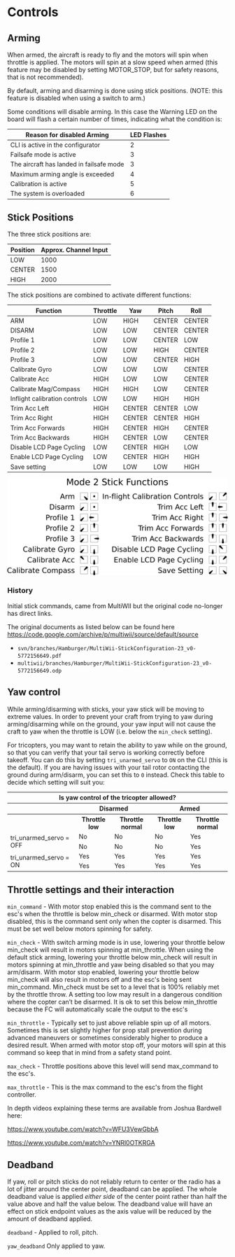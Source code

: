 # Controls

## Arming

When armed, the aircraft is ready to fly and the motors will spin when throttle is applied. The motors will
spin at a slow speed when armed (this feature may be disabled by setting MOTOR_STOP, but for safety reasons,
that is not recommended).

By default, arming and disarming is done using stick positions. (NOTE: this feature is disabled when using a
switch to arm.)

Some conditions will disable arming. In this case the Warning LED on the board will flash a certain number of times, indicating what the condition is:

| Reason for disabled Arming               | LED Flashes |
| ---------------------------------------- | ----------- |
| CLI is active in the configurator        | 2           |
| Failsafe mode is active                  | 3           |
| The aircraft has landed in failsafe mode | 3           |
| Maximum arming angle is exceeded         | 4           |
| Calibration is active                    | 5           |
| The system is overloaded                 | 6           |

## Stick Positions

The three stick positions are:

| Position | Approx. Channel Input |
| -------- | --------------------- |
| LOW      | 1000                  |
| CENTER   | 1500                  |
| HIGH     | 2000                  |

The stick positions are combined to activate different functions:

| Function                      | Throttle | Yaw    | Pitch  | Roll   |
| ----------------------------- | -------- | ------ | ------ | ------ |
| ARM                           | LOW      | HIGH   | CENTER | CENTER |
| DISARM                        | LOW      | LOW    | CENTER | CENTER |
| Profile 1                     | LOW      | LOW    | CENTER | LOW    |
| Profile 2                     | LOW      | LOW    | HIGH   | CENTER |
| Profile 3                     | LOW      | LOW    | CENTER | HIGH   |
| Calibrate Gyro                | LOW      | LOW    | LOW    | CENTER |
| Calibrate Acc                 | HIGH     | LOW    | LOW    | CENTER |
| Calibrate Mag/Compass         | HIGH     | HIGH   | LOW    | CENTER |
| Inflight calibration controls | LOW      | LOW    | HIGH   | HIGH   |
| Trim Acc Left                 | HIGH     | CENTER | CENTER | LOW    |
| Trim Acc Right                | HIGH     | CENTER | CENTER | HIGH   |
| Trim Acc Forwards             | HIGH     | CENTER | HIGH   | CENTER |
| Trim Acc Backwards            | HIGH     | CENTER | LOW    | CENTER |
| Disable LCD Page Cycling      | LOW      | CENTER | HIGH   | LOW    |
| Enable LCD Page Cycling       | LOW      | CENTER | HIGH   | HIGH   |
| Save setting                  | LOW      | LOW    | LOW    | HIGH   |

![Stick Positions](assets/images/StickPositions.png)

### History

Initial stick commands, came from MultiWII but the original code no-longer has direct links.

The original documents as listed below can be found here https://code.google.com/archive/p/multiwii/source/default/source

- `svn/branches/Hamburger/MultiWii-StickConfiguration-23_v0-5772156649.pdf`
- `multiwii/branches/Hamburger/MultiWii-StickConfiguration-23_v0-5772156649.odp`

## Yaw control

While arming/disarming with sticks, your yaw stick will be moving to extreme values. In order to prevent your craft
from trying to yaw during arming/disarming while on the ground, your yaw input will not cause the craft to yaw when the
throttle is LOW (i.e. below the `min_check` setting).

For tricopters, you may want to retain the ability to yaw while on the ground, so that you can verify that your tail
servo is working correctly before takeoff. You can do this by setting `tri_unarmed_servo` to `ON` on the CLI (this is the
default). If you are having issues with your tail rotor contacting the ground during arm/disarm, you can set this to
`0` instead. Check this table to decide which setting will suit you:

<table>
    <tr>
        <th colspan="5">Is yaw control of the tricopter allowed?</th>
    </tr>
    <tr>
        <th></th><th colspan="2">Disarmed</th><th colspan="2">Armed</th>
    </tr>
    <tr>
        <th></th><th>Throttle low</th><th>Throttle normal</th><th>Throttle low</th><th>Throttle normal</th>
    </tr>
    <tr>
        <td rowspan="2">tri_unarmed_servo = OFF</td><td>No</td><td>No</td><td>No</td><td>Yes</td>
    </tr>
    <tr>
        <td>No</td><td>No</td><td>No</td><td>Yes</td>
    </tr>
    <tr>
        <td rowspan="2">tri_unarmed_servo = ON</td><td>Yes</td><td>Yes</td><td>Yes</td><td>Yes</td>
    </tr>
    <tr>
        <td>Yes</td><td>Yes</td><td>Yes</td><td>Yes</td>
    </tr>
</table>

## Throttle settings and their interaction

`min_command` -
With motor stop enabled this is the command sent to the esc's when the throttle is below min_check or disarmed. With motor stop disabled, this is the command sent only when the copter is disarmed. This must be set well below motors spinning for safety.

`min_check` -
With switch arming mode is in use, lowering your throttle below min_check will result in motors spinning at min_throttle. When using the default stick arming, lowering your throttle below min_check will result in motors spinning at min_throttle and yaw being disabled so that you may arm/disarm. With motor stop enabled, lowering your throttle below min_check will also result in motors off and the esc's being sent min_command. Min_check must be set to a level that is 100% reliably met by the throttle throw. A setting too low may result in a dangerous condition where the copter can’t be disarmed. It is ok to set this below min_throttle because the FC will automatically scale the output to the esc's

`min_throttle` -
Typically set to just above reliable spin up of all motors. Sometimes this is set slightly higher for prop stall prevention during advanced maneuvers or sometimes considerably higher to produce a desired result. When armed with motor stop off, your motors will spin at this command so keep that in mind from a safety stand point.

`max_check` -
Throttle positions above this level will send max_command to the esc's.

`max_throttle` -
This is the max command to the esc's from the flight controller.

In depth videos explaining these terms are available from Joshua Bardwell here:

https://www.youtube.com/watch?v=WFU3VewGbbA

https://www.youtube.com/watch?v=YNRl0OTKRGA

## Deadband

If yaw, roll or pitch sticks do not reliably return to center or the radio has a lot of jitter around the center point, deadband can be applied. The whole deadband value is applied _either side_ of the center point rather than half the value above and half the value below. The deadband value will have an effect on stick endpoint values as the axis value will be reduced by the amount of deadband applied.

`deadband` -
Applied to roll, pitch.

`yaw_deadband`
Only applied to yaw.
